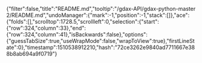 {"filter":false,"title":"README.md","tooltip":"/gdax-API/gdax-python-master 2/README.md","undoManager":{"mark":-1,"position":-1,"stack":[]},"ace":{"folds":[],"scrolltop":1728.5,"scrollleft":0,"selection":{"start":{"row":324,"column":33},"end":{"row":324,"column":41},"isBackwards":false},"options":{"guessTabSize":true,"useWrapMode":false,"wrapToView":true},"firstLineState":0},"timestamp":1510538912210,"hash":"72ce3262e9840ad7711667e388b8ab694a9f0719"}